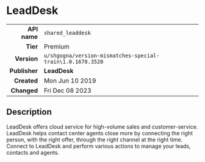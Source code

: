 # LeadDesk
| | |
|-:|-|
|**API name**|`shared_leaddesk`|
|**Tier**|Premium|
|**Version**|`u/shgogna/version-mismatches-special-train\1.0.1670.3520`|
|**Publisher**|**LeadDesk**|
|**Created**|Mon Jun 10 2019|
|**Changed**|Fri Dec 08 2023|

## Description
LeadDesk offers cloud service for high-volume sales and customer-service. LeadDesk helps contact center agents close more by connecting the right person, with the right offer, through the right channel at the right time. Connect to LeadDesk and perform various actions to manage your leads, contacts and agents.
